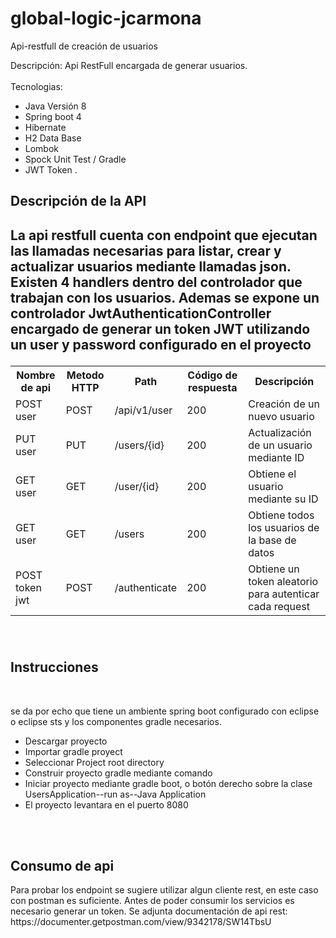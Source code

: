 # global-logic-jcarmona
Api-restfull de creación de usuarios

Descripción: Api RestFull encargada de generar usuarios.
<br><br>
Tecnologias: 
- Java Versión 8
- Spring boot 4
- Hibernate
- H2 Data Base
- Lombok
- Spock Unit Test / Gradle
- JWT Token
.
<h2>Descripción de la API<h2>
  <p>La api restfull cuenta con endpoint que ejecutan las llamadas necesarias para listar, crear y actualizar usuarios mediante llamadas json. Existen 4 handlers dentro del controlador que trabajan con los usuarios. Ademas se expone un controlador JwtAuthenticationController encargado de generar un token JWT utilizando un user y password configurado en el proyecto</p>
  
<table style="width:100%">
  <tr>
    <th>Nombre de api</th>
    <th>Metodo HTTP</th>
    <th>Path</th>
    <th>Código de respuesta</th>
    <th>Descripción</th>
  </tr>
  <tr>
    <td>POST user</td>
    <td>POST</td>
    <td>/api/v1/user</td>
    <td>200</td>
    <td>Creación de un nuevo usuario</td>
  </tr>
  <tr>
    <td>PUT user</td>
    <td>PUT</td>
    <td>/users/{id}</td>
    <td>200</td>
    <td>Actualización de un usuario mediante ID</td>
  </tr>
  <tr>
    <td>GET user</td>
    <td>GET</td>
    <td>/user/{id}</td>
    <td>200</td>
    <td>Obtiene el usuario mediante su ID</td>
  </tr>
  <tr>
    <td>GET user</td>
    <td>GET</td>
    <td>/users</td>
    <td>200</td>
    <td>Obtiene todos los usuarios de la base de datos</td>
  </tr>
   <tr>
    <td>POST token jwt</td>
    <td>POST</td>
    <td>/authenticate</td>
    <td>200</td>
    <td>Obtiene un token aleatorio para autenticar cada request</td>
  </tr>
</table>
<br>
<h2>Instrucciones</h2><br><p>se da por echo que tiene un ambiente spring boot configurado con eclipse o eclipse sts y los componentes gradle necesarios.</p>
<ul>
  <li>Descargar proyecto</li>
  <li>Importar gradle proyect</li>
  <li>Seleccionar Project root directory</li>
  <li>Construir proyecto gradle mediante comando</li>
  <li>Iniciar proyecto mediante gradle boot, o botón derecho sobre la clase UsersApplication--run as--Java Application</li>
  <li>El proyecto levantara en el puerto 8080</li>
</ul>

<br><br>
<h2>Consumo de api</h2>
<p>Para probar los endpoint se sugiere utilizar algun cliente rest, en este caso con postman es suficiente. Antes de poder consumir los servicios es necesario generar un token. Se adjunta documentación de api rest:
  https://documenter.getpostman.com/view/9342178/SW14TbsU
</p>
